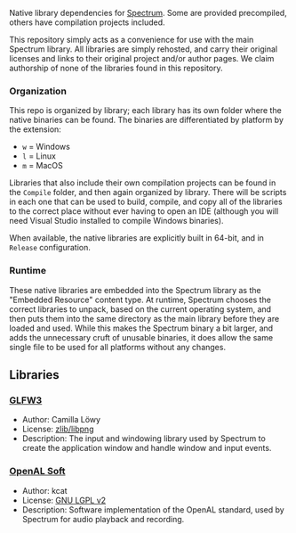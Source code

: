 Native library dependencies for [Spectrum](https://github.com/SpectrumLib/Spectrum). Some are provided precompiled, others have compilation projects included.

This repository simply acts as a convenience for use with the main Spectrum library. All libraries are simply rehosted, and carry their original licenses and links to their original project and/or author pages. We claim authorship of none of the libraries found in this repository.

### Organization

This repo is organized by library; each library has its own folder where the native binaries can be found. The binaries are differentiated by platform by the extension:

* `w` = Windows
* `l` = Linux
* `m` = MacOS

Libraries that also include their own compilation projects can be found in the `Compile` folder, and then again organized by library. There will be scripts in each one that can be used to build, compile, and copy all of the libraries to the correct place without ever having to open an IDE (although you will need Visual Studio installed to compile Windows binaries).

When available, the native libraries are explicitly built in 64-bit, and in `Release` configuration.

### Runtime

These native libraries are embedded into the Spectrum library as the "Embedded Resource" content type. At runtime, Spectrum chooses the correct libraries to unpack, based on the current operating system, and then puts them into the same directory as the main library before they are loaded and used. While this makes the Spectrum binary a bit larger, and adds the unnecessary cruft of unusable binaries, it does allow the same single file to be used for all platforms without any changes.


## Libraries

### [GLFW3](https://www.glfw.org/)

* Author: Camilla Löwy
* License: [zlib/libpng](https://github.com/glfw/glfw/blob/master/LICENSE.md)
* Description: The input and windowing library used by Spectrum to create the application window and handle window and input events.

### [OpenAL Soft](https://kcat.strangesoft.net/openal.html)

* Author: kcat
* License: [GNU LGPL v2](https://github.com/kcat/openal-soft/blob/master/COPYING)
* Description: Software implementation of the OpenAL standard, used by Spectrum for audio playback and recording.